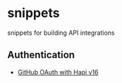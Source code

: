 # snippets

snippets for building API integrations

## Authentication

- [GitHub OAuth with Hapi v16](https://github.com/resources/snippets/blob/master/github-oauth-with-hapi-v16/server.js)
